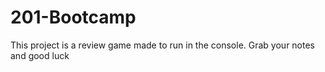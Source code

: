 # 201-Bootcamp
This project is a review game made to run in the console. Grab your notes and good luck
